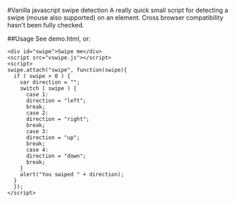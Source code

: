 #Vanilla javascript swipe detection
A really quick small script for detecting a swipe (mouse also supported) on an element.
Cross browser compatibility hasn't been fully checked.

##Usage
See demo.html, or:

```
<div id="swipe">Swipe me</div>
<script src="vswipe.js"></script>
<script>
swipe.attach("swipe", function(swipe){
  if ( swipe > 0 ) {
    var direction = "";
    switch ( swipe ) {
      case 1:
      direction = "left";
      break;
      case 2:
      direction = "right";
      break;
      case 3:
      direction = "up";
      break;
      case 4:
      direction = "down";
      break;
    }
    alert("You swiped " + direction);
  }
  });
</script>
```
